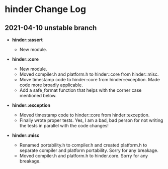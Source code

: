# hinder Change Log

## 2021-04-10 unstable branch

* **hinder::assert**
    * New module.


* **hinder::core**
    * New module.
    * Moved compiler.h and platform.h to hinder::core from hinder::misc.
    * Move timestamp code to hinder::core from hinder::exception. Made code more broadly applicable.
    * Add a safe_format function that helps with the corner case mentioned below.

* **hinder::exception**
    * Moved timestamp code to hinder::core from hinder::exception.
    * Finally wrote proper tests. Yes, I am a bad, bad person for not writing the tests in parallel
      with the code changes!

* **hinder::misc**
    * Renamed portability.h to compiler.h and created platform.h to separate compiler and platform
      portability. Sorry for any breakage.
    * Moved compiler.h and platform.h to hinder.core. Sorry for any breakage.

